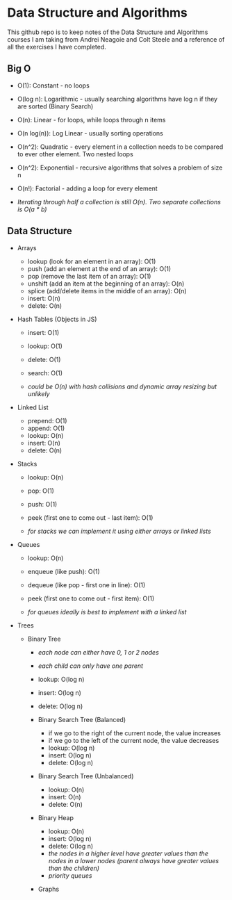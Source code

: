# Data Structure and Algorithms

This github repo is to keep notes of the Data Structure and Algorithms courses I am taking from Andrei Neagoie and Colt Steele and a reference of all the exercises I have completed.

## Big O

- O(1): Constant - no loops
- O(log n): Logarithmic - usually searching algorithms have log n if they are sorted (Binary Search)
- O(n): Linear - for loops, while loops through n items
- O(n log(n)): Log Linear - usually sorting operations
- O(n^2): Quadratic - every element in a collection needs to be compared to ever other element. Two nested loops
- O(n^2): Exponential - recursive algorithms that solves a problem of size n
- O(n!): Factorial - adding a loop for every element

- _Iterating through half a collection is still O(n). Two separate collections is O(a \* b)_

## Data Structure

- Arrays

  - lookup (look for an element in an array): O(1)
  - push (add an element at the end of an array): O(1)
  - pop (remove the last item of an array): O(1)
  - unshift (add an item at the beginning of an array): O(n)
  - splice (add/delete items in the middle of an array): O(n)
  - insert: O(n)
  - delete: O(n)

- Hash Tables (Objects in JS)

  - insert: O(1)
  - lookup: O(1)
  - delete: O(1)
  - search: O(1)

  - _could be O(n) with hash collisions and dynamic array resizing but unlikely_

- Linked List

  - prepend: O(1)
  - append: O(1)
  - lookup: O(n)
  - insert: O(n)
  - delete: O(n)

- Stacks

  - lookup: O(n)
  - pop: O(1)
  - push: O(1)
  - peek (first one to come out - last item): O(1)

  - _for stacks we can implement it using either arrays or linked lists_

- Queues

  - lookup: O(n)
  - enqueue (like push): O(1)
  - dequeue (like pop - first one in line): O(1)
  - peek (first one to come out - first item): O(1)

  - _for queues ideally is best to implement with a linked list_

- Trees

  - Binary Tree

    - _each node can either have 0, 1 or 2 nodes_
    - _each child can only have one parent_
    - lookup: O(log n)
    - insert: O(log n)
    - delete: O(log n)

    - Binary Search Tree (Balanced)

      - if we go to the right of the current node, the value increases
      - if we go to the left of the current node, the value decreases
      - lookup: O(log n)
      - insert: O(log n)
      - delete: O(log n)

    - Binary Search Tree (Unbalanced)

      - lookup: O(n)
      - insert: O(n)
      - delete: O(n)

    - Binary Heap

      - lookup: O(n)
      - insert: O(log n)
      - delete: O(log n)
      - _the nodes in a higher level have greater values than the nodes in a lower nodes (parent always have greater values than the children)_
      - _priority queues_

    - Graphs
